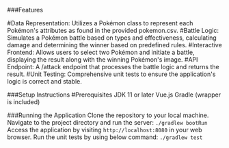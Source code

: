 ###Features

#Data Representation: 
Utilizes a Pokémon class to represent each Pokémon's attributes as found in the provided pokemon.csv.
#Battle Logic: 
Simulates a Pokémon battle based on types and effectiveness, calculating damage and determining the winner based on predefined rules.
#Interactive Frontend: 
Allows users to select two Pokémon and initiate a battle, displaying the result along with the winning Pokémon's image.
#API Endpoint:
A /attack endpoint that processes the battle logic and returns the result.
#Unit Testing: 
Comprehensive unit tests to ensure the application's logic is correct and stable.


###Setup Instructions
#Prerequisites
JDK 11 or later
Vue.js
Gradle (wrapper is included)

###Running the Application
Clone the repository to your local machine.
Navigate to the project directory and run the server:
`./gradlew bootRun`
Access the application by visiting `http://localhost:8080` in your web browser.
Run the unit tests by using below command:
`./gradlew test`

